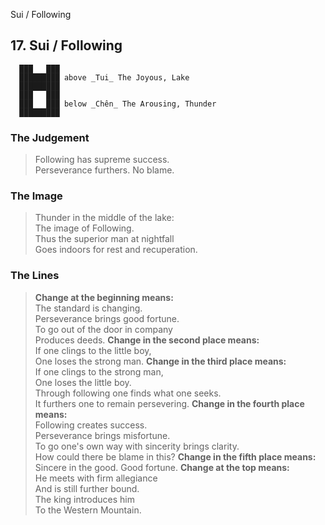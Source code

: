 Sui / Following
## 17. Sui / Following
      ███   ███
      █████████ above _Tui_ The Joyous, Lake  
      █████████
      ███   ███
      ███   ███ below _Chên_ The Arousing, Thunder  
      █████████
### The Judgement
> Following has supreme success.  
 Perseverance furthers. No blame.
### The Image
> Thunder in the middle of the lake:  
 The image of Following.  
 Thus the superior man at nightfall  
 Goes indoors for rest and recuperation.
### The Lines

 > **Change at the beginning means:**  
 The standard is changing.  
 Perseverance brings good fortune.  
 To go out of the door in company  
 Produces deeds.
 > **Change in the second place means:**  
 If one clings to the little boy,  
 One loses the strong man.
 > **Change in the third place means:**  
 If one clings to the strong man,  
 One loses the little boy.  
 Through following one finds what one seeks.  
 It furthers one to remain persevering.
 > **Change in the fourth place means:**  
 Following creates success.  
 Perseverance brings misfortune.  
 To go one's own way with sincerity brings clarity.  
 How could there be blame in this?
 > **Change in the fifth place means:**  
 Sincere in the good. Good fortune.
 > **Change at the top means:**  
 He meets with firm allegiance  
 And is still further bound.  
 The king introduces him  
 To the Western Mountain.



